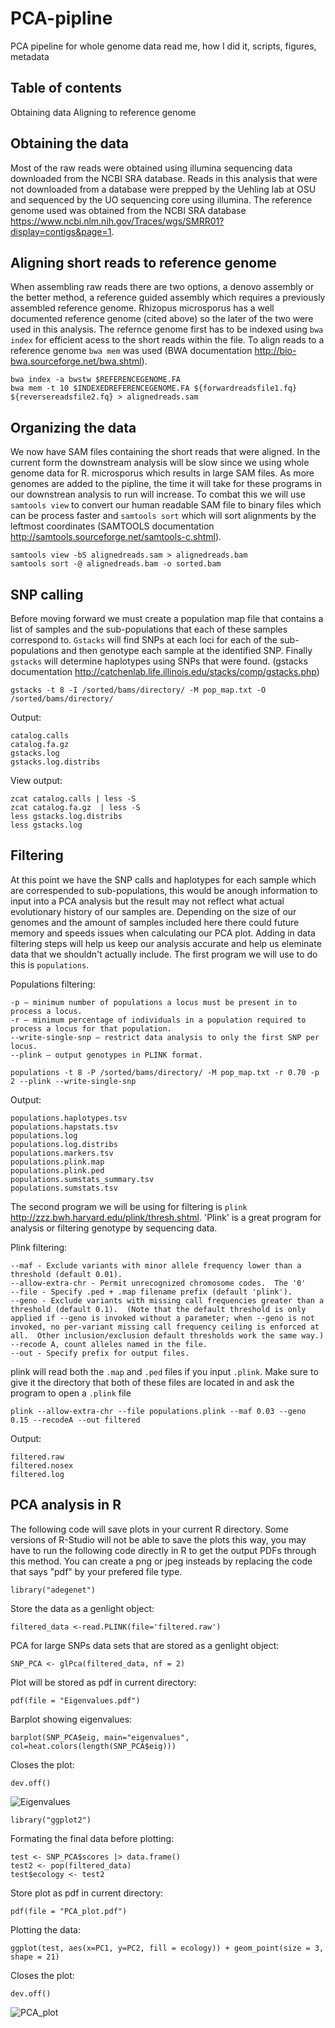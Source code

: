 # PCA-pipline
PCA pipeline for whole genome data
read me, how I did it, scripts, figures, metadata


## Table of contents
Obtaining data
Aligning to reference genome


## Obtaining the data
Most of the raw reads were obtained using illumina sequencing data downloaded from the NCBI SRA database. Reads in this analysis that were not downloaded from a database were prepped by the Uehling lab at OSU and sequenced by the UO sequencing core using illumina. The reference genome used was obtained from the NCBI SRA database https://www.ncbi.nlm.nih.gov/Traces/wgs/SMRR01?display=contigs&page=1. 


## Aligning short reads to reference genome
When assembling raw reads there are two options, a denovo assembly or the better method, a reference guided assembly which requires a previously assembled reference genome. Rhizopus microsporus has a well documented reference genome (cited above) so the later of the two were used in this analysis. The refernce genome first has to be indexed using `bwa index` for efficient acess to the short reads within the file. To align reads to a reference genome `bwa mem` was used (BWA documentation http://bio-bwa.sourceforge.net/bwa.shtml).

```
bwa index -a bwstw $REFERENCEGENOME.FA
bwa mem -t 10 $INDEXEDREFERENCEGENOME.FA ${forwardreadsfile1.fq} ${reversereadsfile2.fq} > alignedreads.sam
```

## Organizing the data
We now have SAM files containing the short reads that were aligned. In the current form the downstream analysis will be slow since we using whole genome data for R. microsporus which results in large SAM files. As more genomes are added to the pipline, the time it will take for these programs in our downstrean analysis to run will increase. To combat this we will use `samtools view` to convert our human readable SAM file to binary files which can be process faster and `samtools sort` which will sort alignments by the leftmost coordinates (SAMTOOLS documentation http://samtools.sourceforge.net/samtools-c.shtml). 

```
samtools view -bS alignedreads.sam > alignedreads.bam
samtools sort -@ alignedreads.bam -o sorted.bam
```

## SNP calling
Before moving forward we must create a population map file that contains a list of samples and the sub-populations that each of these samples correspond to. `Gstacks` will find SNPs at each loci for each of the sub-populations and then genotype each sample at the identified SNP. Finally `gstacks` will determine haplotypes using SNPs that were found. (gstacks documentation http://catchenlab.life.illinois.edu/stacks/comp/gstacks.php)

`gstacks -t 8 -I /sorted/bams/directory/ -M pop_map.txt -O /sorted/bams/directory/`

Output:
```
catalog.calls       
catalog.fa.gz 
gstacks.log               
gstacks.log.distribs
```

View output:
```
zcat catalog.calls | less -S
zcat catalog.fa.gz  | less -S
less gstacks.log.distribs
less gstacks.log
```

## Filtering
At this point we have the SNP calls and haplotypes for each sample which are correspended to sub-populations, this would be anough information to input into a PCA analysis but the result may not reflect what actual evolutionary history of our samples are. Depending on the size of our genomes and the amount of samples included here there could future memory and speeds issues when calculating our PCA plot. Adding in data filtering steps will help us keep our analysis accurate and help us eleminate data that we shouldn't actually include. The first program we will use to do this is `populations`. 

Populations filtering:
```
-p — minimum number of populations a locus must be present in to process a locus.
-r — minimum percentage of individuals in a population required to process a locus for that population.
--write-single-snp — restrict data analysis to only the first SNP per locus.
--plink — output genotypes in PLINK format.
```

`populations -t 8 -P /sorted/bams/directory/ -M pop_map.txt -r 0.70 -p 2 --plink --write-single-snp` 

Output:
```
populations.haplotypes.tsv
populations.hapstats.tsv
populations.log
populations.log.distribs
populations.markers.tsv
populations.plink.map
populations.plink.ped
populations.sumstats_summary.tsv
populations.sumstats.tsv
```

The second program we will be using for filtering is `plink` http://zzz.bwh.harvard.edu/plink/thresh.shtml. 'Plink' is a great program for analysis or filtering genotype by sequencing data. 

Plink filtering:
```
--maf - Exclude variants with minor allele frequency lower than a threshold (default 0.01).
--allow-extra-chr - Permit unrecognized chromosome codes.  The '0'
--file - Specify .ped + .map filename prefix (default 'plink').
--geno - Exclude variants with missing call frequencies greater than a threshold (default 0.1).  (Note that the default threshold is only applied if --geno is invoked without a parameter; when --geno is not invoked, no per-variant missing call frequency ceiling is enforced at all.  Other inclusion/exclusion default thresholds work the same way.)
--recode A, count alleles named in the file.
--out - Specify prefix for output files.
```

plink will read both the `.map` and `.ped` files if you input `.plink`. Make sure to give it the directory that both of these files are located in and ask the program to open a `.plink` file

`plink --allow-extra-chr --file populations.plink --maf 0.03 --geno 0.15 --recodeA --out filtered`

Output:
```
filtered.raw
filtered.nosex
filtered.log
```

## PCA analysis in R
The following code will save plots in your current R directory. Some versions of R-Studio will not be able to save the plots this way, you may have to run the following code directly in R to get the output PDFs through this method. You can create a png or jpeg insteads by replacing the code that says "pdf" by your prefered file type.

`library("adegenet")`

Store the data as a genlight object:

`filtered_data <-read.PLINK(file='filtered.raw')`

PCA for large SNPs data sets that are stored as a genlight object:

`SNP_PCA <- glPca(filtered_data, nf = 2)`

Plot will be stored as pdf in current directory:

`pdf(file = "Eigenvalues.pdf")`

Barplot showing eigenvalues:

`barplot(SNP_PCA$eig, main="eigenvalues", col=heat.colors(length(SNP_PCA$eig)))`

Closes the plot:

`dev.off()`

![Eigenvalues](https://user-images.githubusercontent.com/111078377/206596020-8bdea38a-10d6-4588-9962-0d50a607b693.png)


`library("ggplot2")`

Formating the final data before plotting:

```
test <- SNP_PCA$scores |> data.frame()
test2 <- pop(filtered_data)
test$ecology <- test2
```

Store plot as pdf in current directory:

`pdf(file = "PCA_plot.pdf")`

Plotting the data:

`ggplot(test, aes(x=PC1, y=PC2, fill = ecology)) +
  geom_point(size = 3, shape = 21)`

Closes the plot:

`dev.off()`

![PCA_plot](https://user-images.githubusercontent.com/111078377/206596333-1be82136-baa8-4db8-a929-153d243559b0.png)

